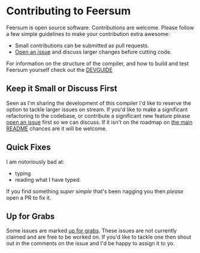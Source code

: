 # Contributing to Feersum

Feersum is open source software. Contributions are welcome. Please follow a few
simple guidelines to make your contribution extra awesome:

 * Small contributions can be submitted as pull requests.
 * [Open an issue][open_issue] and discuss
   larger changes before cutting code.

For information on the structure of the compiler, and how to build and test
Feersum yourself check out the [DEVGUIDE][devguide]

## Keep it Small or Discuss First

Seen as I'm sharing the development of this compiler I'd like to reserve the
option to tackle larger issues on stream. If you'd like to make a significant
refactoring to the codebase, or contribute a significant new feature please
[open an issue][open_issue] first so we can discuss. If it isn't on the roadmap
on [the main README][readme] chances are it will be welcome.

## Quick Fixes

I am notoriously bad at:

 * typing
 * reading what I have typed.

If you find something _super simple_ that's been nagging you then _please_ open
a PR to fix it.

## Up for Grabs

Some issues are marked [up for grabs][up-for-grabs]. These issues are not
currently claimed and are free to be worked on. If you'd like to tackle one then
shout out in the comments on the issue and I'd be happy to assign it to yo.

 [open_issue]: https://github.com/iwillspeak/feersum/issues/new
 [readme]: ../README.md
 [up-for-grabs]: https://github.com/iwillspeak/feersum/issues?q=is%3Aopen+is%3Aissue+label%3A%22up+for+grabs%22
 [devguide]: DEVGUIDE.md
